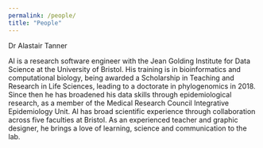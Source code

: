 ```yaml
---
permalink: /people/
title: "People"
---
```


Dr Alastair Tanner

Al is a research software engineer with the Jean Golding Institute for Data Science at the University of Bristol. His training is in bioinformatics and computational biology, being awarded a Scholarship in Teaching and Research in Life Sciences, leading to a doctorate in phylogenomics in 2018. Since then he has broadened his data skills through epidemiological research, as a member of the Medical Research Council Integrative Epidemiology Unit. Al has broad scientific experience through collaboration across five faculties at Bristol. As an experienced teacher and graphic designer, he brings a love of learning, science and communication to the lab.
